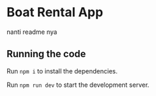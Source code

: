 
  # Boat Rental App

  nanti readme nya

  ## Running the code

  Run `npm i` to install the dependencies.

  Run `npm run dev` to start the development server.
  
